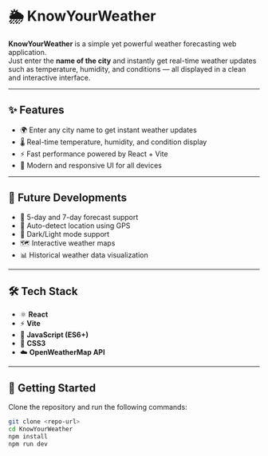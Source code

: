 # 🌦️ KnowYourWeather  

**KnowYourWeather** is a simple yet powerful weather forecasting web application.  
Just enter the **name of the city** and instantly get real-time weather updates such as temperature, humidity, and conditions — all displayed in a clean and interactive interface.  

---

## ✨ Features  
- 🌍 Enter any city name to get instant weather updates  
- 🌡️ Real-time temperature, humidity, and condition display  
- ⚡ Fast performance powered by React + Vite  
- 🎨 Modern and responsive UI for all devices  

---

## 🚀 Future Developments  
- 📅 5-day and 7-day forecast support  
- 📍 Auto-detect location using GPS  
- 🌙 Dark/Light mode support  
- 🗺️ Interactive weather maps  
- 📊 Historical weather data visualization  

---

## 🛠️ Tech Stack  
- ⚛️ **React**  
- ⚡ **Vite**  
- 📜 **JavaScript (ES6+)**  
- 🎨 **CSS3**  
- ☁️ **OpenWeatherMap API**  

---

## 📖 Getting Started  

Clone the repository and run the following commands:  

```bash
git clone <repo-url>
cd KnowYourWeather
npm install
npm run dev
